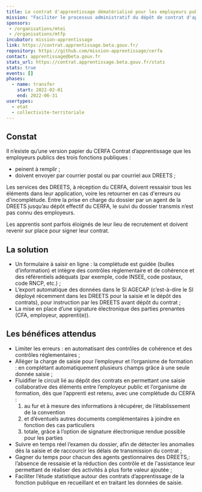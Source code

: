 ```yaml
---
title: Le contrat d'apprentissage dématérialisé pour les employeurs publics
mission: "Faciliter le processus administratif du dépôt de contrat d'apprentissage pour les employeurs publics"
sponsors:
 - /organisations/mtei
 - /organisations/mtfp
incubator: mission-apprentissage
link: https://contrat.apprentissage.beta.gouv.fr/
repository: https://github.com/mission-apprentissage/cerfa
contact: apprentissage@beta.gouv.fr
stats_url: https://contrat.apprentissage.beta.gouv.fr/stats
stats: true
events: []
phases:
  - name: transfer
    start: 2022-02-01
    end: 2022-06-31
usertypes:
  - etat
  - collectivite-territoriale
---
```

## Constat

Il n’existe qu’une version papier du CERFA Contrat d’apprentissage que les employeurs publics des trois fonctions publiques : 
- peinent à remplir ; 
- doivent envoyer par courrier postal ou par courriel aux DREETS ;

Les services des DREETS, à réception du CERFA, doivent ressaisir tous les éléments dans leur application, voire les retourner en cas d'erreurs ou d'incomplétude.
Entre la prise en charge du dossier par un agent de la DREETS jusqu’au dépôt effectif du CERFA, le suivi du dossier transmis n’est pas connu des employeurs.

Les apprentis sont parfois éloignés de leur lieu de recrutement et doivent revenir sur place pour signer leur contrat.


## La solution

- Un formulaire à saisir en ligne : la complétude est guidée (bulles d’information) et intègre des contrôles règlementaire et de cohérence et des référentiels adéquats (par exemple, code INSEE, code postaux, code RNCP, etc.) ;
- L’export automatique des données dans le SI AGECAP (c’est-à-dire le SI déployé récemment dans les DREETS pour la saisie et le dépôt des contrats), pour instruction par les DREETS avant dépôt du contrat ;
- La mise en place d’une signature électronique des parties prenantes (CFA, employeur, apprenti(e)).

## Les bénéfices attendus

- Limiter les erreurs : en automatisant des contrôles de cohérence et des contrôles réglementaires ; 
- Alléger la charge de saisie pour l’employeur et l’organisme de formation : en complétant automatiquement plusieurs champs grâce à une seule donnée saisie ;
- Fluidifier le circuit lié au dépôt des contrats en permettant une saisie collaborative des éléments entre l’employeur public et l’organisme de formation, dès que l’apprenti est retenu, avec une complétude du CERFA : 
  1. au fur et à mesure des informations à récupérer, de l’établissement de la convention 
  2. et d’éventuels autres documents complémentaires à joindre en fonction des cas particuliers 
  3. totale, grâce à l’option de signature électronique rendue possible pour les parties
- Suivre en temps réel l’examen du dossier, afin de détecter les anomalies dès la saisie et de raccourcir les délais de transmission du contrat ;
- Gagner du temps pour chacun des agents gestionnaires des DREETS,: l’absence de ressaisie et la réduction des contrôle et de l'assistance leur permettant de réaliser des activités à plus forte valeur ajoutée ;
- Faciliter l’étude statistique autour des contrats d’apprentissage de la fonction publique en recueillant et en traitant les données de saisie.



